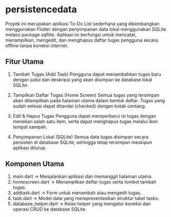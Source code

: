 # persistencedata

Proyek ini merupakan aplikasi To-Do List sederhana yang dikembangkan menggunakan Flutter dengan penyimpanan data lokal menggunakan SQLite melalui package sqflite. Aplikasi ini berfungsi untuk mencatat, menampilkan, mengedit, dan menghapus daftar tugas pengguna secara offline tanpa koneksi internet.

## Fitur Utama

1. Tambah Tugas (Add Task)
Pengguna dapat menambahkan tugas baru dengan judul dan deskripsi yang akan disimpan ke database lokal SQLite.

2. Tampilkan Daftar Tugas (Home Screen)
Semua tugas yang tersimpan akan ditampilkan pada halaman utama dalam bentuk daftar.
Tugas yang sudah selesai dapat ditandai (checked) dengan kotak centang.

3. Edit & Hapus Tugas
Pengguna dapat memperbarui isi tugas dengan menekan salah satu item, serta dapat menghapus tugas melalui ikon tempat sampah.

4. Penyimpanan Lokal (SQLite)
Semua data tugas disimpan secara persisten di database SQLite, sehingga tetap tersimpan meskipun aplikasi ditutup.

## Komponen Utama

1. main.dart → Menjalankan aplikasi dan memanggil halaman utama.
2. homescreen.dart → Menampilkan daftar tugas serta tombol tambah tugas.
3. addtask.dart → Form untuk menambah atau mengedit tugas.
4. task.dart → Model data yang merepresentasikan struktur tabel tasks.
5. database_helper.dart → Kelas helper yang mengatur koneksi dan operasi CRUD ke database SQLite.

